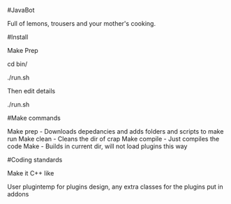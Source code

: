 #JavaBot

Full of lemons, trousers and your mother's cooking.

#Install

Make Prep

cd bin/

./run.sh

Then edit details

./run.sh

#Make commands

Make prep - Downloads depedancies and adds folders and scripts to make run
Make clean - Cleans the dir of crap
Make compile - Just compiles the code
Make - Builds in current dir, will not load plugins this way

#Coding standards

Make it C++ like

User plugintemp for plugins design, any extra classes for the plugins put in addons

